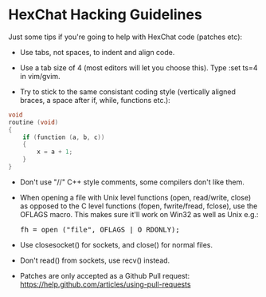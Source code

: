 # HexChat Hacking Guidelines

Just some tips if you're going to help with HexChat code (patches etc):

* Use tabs, not spaces, to indent and align code.

* Use a tab size of 4 (most editors will let you choose this).
  Type :set ts=4 in vim/gvim.

* Try to stick to the same consistant coding style (vertically aligned braces, a space after if, while, functions etc.):

```C
void
routine (void)
{
	if (function (a, b, c))
	{
		x = a + 1;
	}
}
```

* Don't use "//" C++ style comments, some compilers don't like them.

* When opening a file with Unix level functions (open, read/write, close)
  as opposed to the C level functions (fopen, fwrite/fread, fclose), use
  the OFLAGS macro. This makes sure it'll work on Win32 as well as Unix e.g.:

	<pre>fh = open ("file", OFLAGS | O_RDONLY);</pre>

* Use closesocket() for sockets, and close() for normal files.

* Don't read() from sockets, use recv() instead.

* Patches are only accepted as a Github Pull request: https://help.github.com/articles/using-pull-requests

